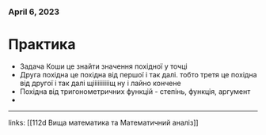 
### April 6, 2023

# Практика

- Задача Коши це знайти значення похідної у точці
- Друга похідна це похідна від першої і так далі. тобто третя це похідна від другої і так далі щііііііііііщ ну і лайно кончене
- Похідна від тригонометричних функцій - степінь, функція, аргумент
- 



---

links: [[112d Вища математика та Математичний аналіз]]

